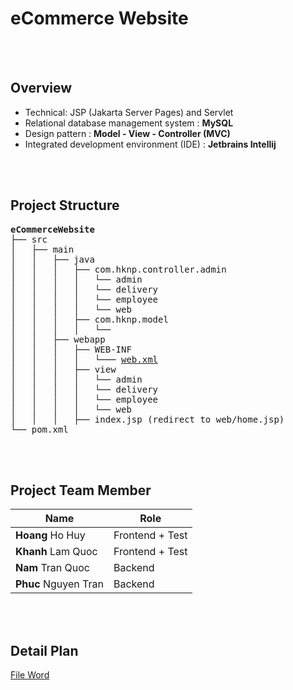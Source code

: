 # eCommerce Website

<br>
<br>

## Overview                
- Technical: JSP (Jakarta Server Pages) and Servlet
- Relational database management system : **MySQL**
- Design pattern : **Model - View - Controller (MVC)**
- Integrated development environment (IDE) : **Jetbrains Intellij**

<br>
<br>

## Project Structure
<pre>
<b>eCommerceWebsite</b>
├── src
│   ├── main
│   │   ├── java
│   │   │   ├── com.hknp.controller.admin
│   │   │   │   └── admin
│   │   │   │   └── delivery
│   │   │   │   └── employee
│   │   │   │   └── web
│   │   │   ├── com.hknp.model
│   │   │   │   └── 
│   │   ├── webapp
│   │   │   ├── WEB-INF
│   │   │   │   └─── <a href="./resource/tut-1/src/main/webapp/WEB-INF/web.xml" target="_blank">web.xml</a>
│   │   │   ├── view
│   │   │   │   └── admin
│   │   │   │   └── delivery
│   │   │   │   └── employee
│   │   │   │   └── web
│   │   │   ├── index.jsp (redirect to web/home.jsp)
└── pom.xml
</pre>

<br>
<br>

## Project Team Member

| Name                  | Role		        |
| ----------------------|-------------------|
| **Hoang** Ho Huy      | Frontend + Test   |
| **Khanh** Lam Quoc    | Frontend + Test   |
| **Nam** Tran Quoc     | Backend           |
| **Phuc** Nguyen Tran  | Backend           |

<br>
<br>

## Detail Plan
[File Word](./Plan.docx)
